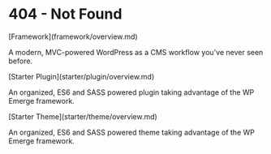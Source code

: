 <h1 class="heading--404">404 - Not Found</h1>

<div class="cover-buttons">
    <div>
        [Framework](framework/overview.md)
        <p>A modern, MVC-powered WordPress as a CMS workflow you've never seen before.</p>
    </div>
    <div>
        [Starter Plugin](starter/plugin/overview.md)
        <p>An organized, ES6 and SASS powered plugin taking advantage of the WP Emerge framework.</p>
    </div>
    <div>
        [Starter Theme](starter/theme/overview.md)
        <p>An organized, ES6 and SASS powered theme taking advantage of the WP Emerge framework.</p>
    </div>
</div>
